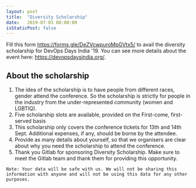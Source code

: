 ```yaml
---
layout: post
title:  "Diversity Scholarship"
date:   2019-07-03 08:00:00
isStaticPost: false
---
```


Fill this form https://forms.gle/DeZVcwpuroMpGVtx5/ to avail the diversity scholarship for DevOps Days India '19. You can see more details about the event here: https://devopsdaysindia.org/.

About the scholarship
------------

1. The idea of the scholarship is to have people from different races, gender attend the conference. So the scholarship is strictly for people in the industry from the under-represented community (women and LGBTIQ).
2. Five scholarship slots are available, provided on the First-come, first-served basis
3. This scholarship only covers the conference tickets for 13th and 14th Sept. Additional expenses, if any,  should be borne by the attendee.
4. Provide as many details about yourself, so that we organisers are clear about why you need the scholarship to attend the conference.
5. Thank you Gitlab for sponsoring Diversity Scholarship. Make sure to meet the Gitlab team and thank them for providing this opportunity.

`Note: Your data will be safe with us. We will not be sharing this information with anyone and will not be using this data for any other purposes.`